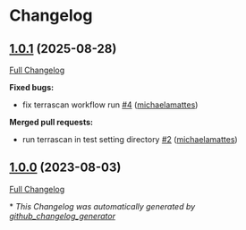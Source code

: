 # Changelog

## [1.0.1](https://github.com/telekom-mms/terraform-azuredevops-build/tree/1.0.1) (2025-08-28)

[Full Changelog](https://github.com/telekom-mms/terraform-azuredevops-build/compare/1.0.0...1.0.1)

**Fixed bugs:**

- fix terrascan workflow run [\#4](https://github.com/telekom-mms/terraform-azuredevops-build/pull/4) ([michaelamattes](https://github.com/michaelamattes))

**Merged pull requests:**

- run terrascan in test setting directory [\#2](https://github.com/telekom-mms/terraform-azuredevops-build/pull/2) ([michaelamattes](https://github.com/michaelamattes))

## [1.0.0](https://github.com/telekom-mms/terraform-azuredevops-build/tree/1.0.0) (2023-08-03)

[Full Changelog](https://github.com/telekom-mms/terraform-azuredevops-build/compare/d554fc9eed0ececba51e18ab845bd4213c16b67f...1.0.0)



\* *This Changelog was automatically generated by [github_changelog_generator](https://github.com/github-changelog-generator/github-changelog-generator)*
